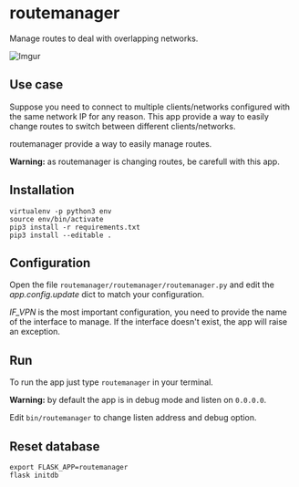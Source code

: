 # routemanager
Manage routes to deal with overlapping networks.

![Imgur](http://i.imgur.com/Eui2PMa.png)

## Use case
Suppose you need to connect to multiple clients/networks configured with the same network IP for any reason.
This app provide a way to easily change routes to switch between different clients/networks.

routemanager provide a way to easily manage routes.

**Warning:** as routemanager is changing routes, be carefull with this app.

## Installation
```
virtualenv -p python3 env
source env/bin/activate
pip3 install -r requirements.txt
pip3 install --editable .
```

## Configuration
Open the file `routemanager/routemanager/routemanager.py` and edit the *app.config.update* dict to match your configuration.

*IF_VPN* is the most important configuration, you need to provide the name of the interface to manage. If the interface doesn't exist, the app will raise an exception.

## Run
To run the app just type `routemanager` in your terminal.

**Warning:** by default the app is in debug mode and listen on `0.0.0.0`.

Edit `bin/routemanager` to change listen address and debug option.

## Reset database
```
export FLASK_APP=routemanager
flask initdb
```
